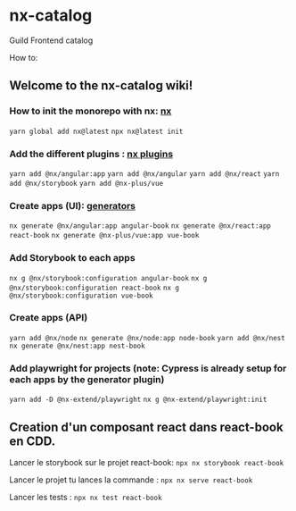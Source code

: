 # nx-catalog
Guild Frontend catalog

How to:

## Welcome to the nx-catalog wiki!

### How to init the monorepo with nx: [nx](https://nx.dev/getting-started/intro)

`yarn global add nx@latest`
`npx nx@latest init`

### Add the different plugins : [nx plugins](https://nx.dev/community#plugin-directory)

`yarn add @nx/angular:app`
`yarn add @nx/angular`
`yarn add @nx/react`
`yarn add @nx/storybook`
`yarn add @nx-plus/vue`

### Create apps (UI): [generators](https://nx.dev/packages/nx/documents/generate)

`nx generate @nx/angular:app angular-book`
`nx generate @nx/react:app react-book`
`nx generate @nx-plus/vue:app vue-book`

### Add Storybook to each apps
`nx g @nx/storybook:configuration angular-book`
`nx g @nx/storybook:configuration react-book`
`nx g @nx/storybook:configuration vue-book`

### Create apps (API)

`yarn add @nx/node`
`nx generate @nx/node:app node-book`
`yarn add @nx/nest`
`nx generate @nx/nest:app nest-book`

### Add playwright for projects (note: Cypress is already setup for each apps by the generator plugin)

`yarn add -D @nx-extend/playwright`
`nx g @nx-extend/playwright:init`

## Creation d'un composant react dans react-book en CDD.

Lancer le storybook sur le projet react-book: 
`npx nx storybook react-book`

Lancer le projet tu lances la commande :
`npx nx serve react-book`

Lancer les tests :
`npx nx test react-book`

